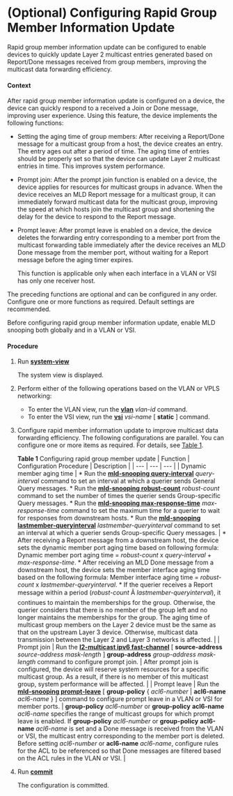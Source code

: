 (Optional) Configuring Rapid Group Member Information Update
============================================================

Rapid group member information update can be configured to enable devices to quickly update Layer 2 multicast entries generated based on Report/Done messages received from group members, improving the multicast data forwarding efficiency.

#### Context

After rapid group member information update is configured on a device, the device can quickly respond to a received a Join or Done message, improving user experience. Using this feature, the device implements the following functions:

* Setting the aging time of group members: After receiving a Report/Done message for a multicast group from a host, the device creates an entry. The entry ages out after a period of time. The aging time of entries should be properly set so that the device can update Layer 2 multicast entries in time. This improves system performance.
* Prompt join: After the prompt join function is enabled on a device, the device applies for resources for multicast groups in advance. When the device receives an MLD Report message for a multicast group, it can immediately forward multicast data for the multicast group, improving the speed at which hosts join the multicast group and shortening the delay for the device to respond to the Report message.
* Prompt leave: After prompt leave is enabled on a device, the device deletes the forwarding entry corresponding to a member port from the multicast forwarding table immediately after the device receives an MLD Done message from the member port, without waiting for a Report message before the aging timer expires.
  
  This function is applicable only when each interface in a VLAN or VSI has only one receiver host.

The preceding functions are optional and can be configured in any order. Configure one or more functions as required. Default settings are recommended.

Before configuring rapid group member information update, enable MLD snooping both globally and in a VLAN or VSI.


#### Procedure

1. Run [**system-view**](cmdqueryname=system-view)
   
   
   
   The system view is displayed.
2. Perform either of the following operations based on the VLAN or VPLS networking:
   
   
   * To enter the VLAN view, run the [**vlan**](cmdqueryname=vlan) *vlan-id* command.
   * To enter the VSI view, run the [**vsi**](cmdqueryname=vsi) *vsi-name* [ **static** ] command.
3. Configure rapid member information update to improve multicast data forwarding efficiency. The following configurations are parallel. You can configure one or more items as required. For details, see [Table 1](#EN-US_TASK_0172367923__tab_dc_vrp_l2mc_cfg_007501).
   
   
   
   **Table 1** Configuring rapid group member update
   | Function | Configuration Procedure | Description |
   | --- | --- | --- |
   | Dynamic member aging time | * Run the [**mld-snooping query-interval**](cmdqueryname=mld-snooping+query-interval) *query-interval* command to set an interval at which a querier sends General Query messages. * Run the [**mld-snooping robust-count**](cmdqueryname=mld-snooping+robust-count) *robust-count* command to set the number of times the querier sends Group-specific Query messages. * Run the [**mld-snooping max-response-time**](cmdqueryname=mld-snooping+max-response-time) *max-response-time* command to set the maximum time for a querier to wait for responses from downstream hosts. * Run the [**mld-snooping lastmember-queryinterval**](cmdqueryname=mld-snooping+lastmember-queryinterval) *lastmember-queryinterval* command to set an interval at which a querier sends Group-specific Query messages. | * After receiving a Report message from a downstream host, the device sets the dynamic member port aging time based on following formula: Dynamic member port aging time = *robust-count* x *query-interval* + *max-response-time*. * After receiving an MLD Done message from a downstream host, the device sets the member interface aging time based on the following formula: Member interface aging time = *robust-count* x *lastmember-queryinterval*. * If the querier receives a Report message within a period (*robust-count* Ã *lastmember-queryinterval*), it continues to maintain the memberships for the group. Otherwise, the querier considers that there is no member of the group left and no longer maintains the memberships for the group. The aging time of multicast group members on the Layer 2 device must be the same as that on the upstream Layer 3 device. Otherwise, multicast data transmission between the Layer 2 and Layer 3 networks is affected. |
   | Prompt join | Run the [**l2-multicast ipv6 fast-channel**](cmdqueryname=l2-multicast+ipv6+fast-channel) [ **source-address** *source-address* *mask-length* ] **group-address** *group-address* *mask-length* command to configure prompt join. | After prompt join is configured, the device will reserve system resources for a specific multicast group. As a result, if there is no member of this multicast group, system performance will be affected. |
   | Prompt leave | Run the [**mld-snooping prompt-leave**](cmdqueryname=mld-snooping+prompt-leave) [ **group-policy** { *acl6-number* | **acl6-name** *acl6-name* } ] command to configure prompt leave in a VLAN or VSI for member ports. | **group-policy** *acl6-number* or **group-policy** **acl6-name** *acl6-name* specifies the range of multicast groups for which prompt leave is enabled. If **group-policy** *acl6-number* or **group-policy** **acl6-name** *acl6-name* is set and a Done message is received from the VLAN or VSI, the multicast entry corresponding to the member port is deleted.  Before setting *acl6-number* or **acl6-name** *acl6-name*, configure rules for the ACL to be referenced so that Done messages are filtered based on the ACL rules in the VLAN or VSI. |
4. Run [**commit**](cmdqueryname=commit)
   
   
   
   The configuration is committed.